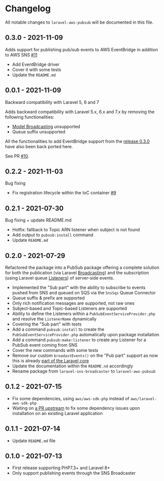 # Changelog

All notable changes to `laravel-aws-pubsub` will be documented in this file.

## 0.3.0 - 2021-11-09

Adds support for publishing pub/sub events to AWS EventBridge in addition to AWS SNS [#11](https://github.com/Pod-Point/laravel-aws-pubsub/pull/11)

- Add EventBridge driver
- Cover it with some tests
- Update the `README.md`

## 0.0.1 - 2021-11-09

Backward compatibility with Laravel 5, 6 and 7

Adds backward compatibility with Laravel 5.x, 6.x and 7.x by removing the following functionalities:

- [Model Broadcasting](https://github.com/Pod-Point/laravel-aws-pubsub#model-broadcasting) unsupported
- Queue suffix unsupported

All the functionalities to add EventBridge support from the [release 0.3.0](https://github.com/Pod-Point/laravel-aws-pubsub/releases/tag/0.3.0) have also been back ported here.

See PR [#10](https://github.com/Pod-Point/laravel-aws-pubsub/pull/10).

## 0.2.2 - 2021-11-03

Bug fixing

- Fix registration lifecycle within the IoC container [#9](https://github.com/Pod-Point/laravel-aws-pubsub/pull/9)

## 0.2.1 - 2021-07-30

Bug fixing + update README.md

- Hotfix: fallback to Topic ARN listener when subject is not found
- Add output to `pubsub:install` command
- Update `README.md`

## 0.2.0 - 2021-07-29

Refactored the package into a PubSub package offering a complete solution for both the publication (via Laravel [Broadcasting](https://laravel.com/docs/master/broadcasting)) and the subscription (using Laravel queue [Listeners](https://laravel.com/docs/master/queues)) of server-side events.

- Implemented the "Sub part" with the ability to subscribe to events pushed from SNS and queued on SQS via the `SnsSqs` Queue Connector
- Queue suffix & prefix are supported
- Only rich notification messages are supported, not raw ones
- Subject-based and Topic-based Listeners are supported
- Ability to define the Listeners within a `PubSubEventServiceProvider.php` and resolve the `ListenerName` dynamically
- Covering the "Sub part" with tests
- Add a command `pubsub:install` to create the `PubSubEventServiceProvider.php` automatically upon package installation
- Add a command `pubsub:make:listener` to create any Listener for a PubSub event coming from SNS
- Cover the new commands with some tests
- Remove our custom `broadastEvents()` on the "Pub part" support as now this is already [part of the Laravel core](https://github.com/laravel/framework/pull/38137)
- Update the documentation within the `README.nd` accordingly
- Rename package from `laravel-sns-broadcaster` to `laravel-aws-pubsub`

## 0.1.2 - 2021-07-15

- Fix some dependencies, using `aws/aws-sdk-php` instead of `aws/laravel-aws-sdk-php`
- Waiting on [a PR upstream](https://github.com/aws/aws-sdk-php/pull/2264) to fix some dependency issues upon installation on an existing Laravel application

## 0.1.1 - 2021-07-14

- Update `README.md` file

## 0.1.0 - 2021-07-13

- First release supporting PHP7.3+ and Laravel 8+
- Only support publishing events through the SNS Broadcaster
